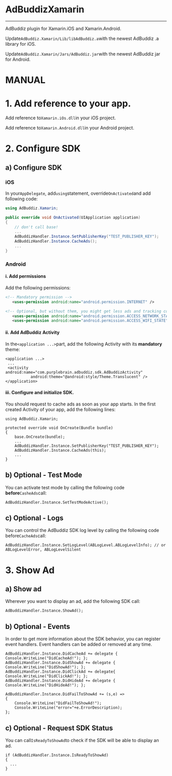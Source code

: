 # AdBuddizXamarin
---
AdBuddiz plugin for Xamarin.iOS and Xamarin.Android.

Update`AdBuddiz.Xamarin/Lib/libAdBuddiz.a`with the newest AdBuddiz .a library for iOS.

Update`AdBuddiz.Xamarin/Jars/AdBuddiz.jar`with the newest AdBuddiz jar for Android.


# MANUAL


# 1. Add reference to your app.

Add reference to`Xamarin.iOs.dll`in your iOS project.

Add reference to`Xamarin.Android.dll`in your Android project.

# 2. Configure SDK

## a) Configure SDK

### iOS

In your`AppDelegate`, add`using`statement, override`OnActivated`and add following code:

```c#
using AdBuddiz.Xamarin;

public override void OnActivated(UIApplication application) 
{
	// don't call base!
	...
	AdBuddizHandler.Instance.SetPublisherKey("TEST_PUBLISHER_KEY");
 	AdBuddizHandler.Instance.CacheAds();
	...
}
```

### Android

#### i. Add permissions
Add the following permissions:

```xml
<!-- Mandatory permission -->
   <uses-permission android:name="android.permission.INTERNET" />

<!-- Optional, but without them, you might get less ads and tracking could be less accurate -->
   <uses-permission android:name="android.permission.ACCESS_NETWORK_STATE" />
   <uses-permission android:name="android.permission.ACCESS_WIFI_STATE" />
```

#### ii. Add AdBuddiz Activity
In the`<application ...>`part, add the following Activity with its **mandatory** theme:

	<application ...>
     ...
     <activity android:name="com.purplebrain.adbuddiz.sdk.AdBuddizActivity" 
               android:theme="@android:style/Theme.Translucent" />
   	</application>

#### iii. Configure and initialize SDK.
You should request to cache ads as soon as your app starts. In the first created Activity of your app, add the following lines:

	using AdBuddiz.Xamarin;

	protected override void OnCreate(Bundle bundle) 
	{
		base.OnCreate(bundle);
		...
		AdBuddizHandler.Instance.SetPublisherKey("TEST_PUBLISHER_KEY");
		AdBuddizHandler.Instance.CacheAds(this);
		...		
	}

## b) Optional - Test Mode
You can activate test mode by calling the following code **before**`CasheAds`call:
	
	AdBuddizHandler.Instance.SetTestModeActive();

## c) Optional - Logs
You can control the AdBuddiz SDK log level by calling the following code before`CacheAds`call:

	AdBuddizHandler.Instance.SetLogLevel(ABLogLevel.ABLogLevelInfo); // or ABLogLevelError, ABLogLevelSilent

# 3. Show Ad

## a) Show ad

Wherever you want to display an ad, add the following SDK call:
	
	AdBuddizHandler.Instance.ShowAd();

## b) Optional - Events
In order to get more information about the SDK behavior, you can register event handlers. Event handlers can be added or removed at any time.
	
	AdBuddizHandler.Instance.DidCacheAd += delegate { Console.WriteLine("DidCacheAd!"); };
 	AdBuddizHandler.Instance.DidShowAd += delegate { Console.WriteLine("DidShowAd!"); };
 	AdBuddizHandler.Instance.DidClickAd += delegate{ Console.WriteLine("DidClickAd!"); };
 	AdBuddizHandler.Instance.DidHideAd += delegate { Console.WriteLine("DidHideAd!"); };

 	AdBuddizHandler.Instance.DidFailToShowAd += (s,e) => 
	{ 
    	Console.WriteLine("DidFailToShowAd!");
    	Console.WriteLine("error="+e.ErrorDescription);
 	};

## c) Optional - Request SDK Status

You can call`IsReadyToShowAd`to check if the SDK will be able to display an ad.

	if (AdBuddizHandler.Instance.IsReadyToShowAd) 
	{
      ...
   	}
